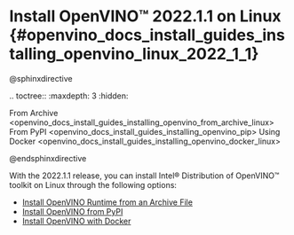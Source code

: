 # Install OpenVINO™ 2022.1.1 on Linux {#openvino_docs_install_guides_installing_openvino_linux_2022_1_1}

@sphinxdirective

.. toctree::
   :maxdepth: 3
   :hidden:

   From Archive <openvino_docs_install_guides_installing_openvino_from_archive_linux>
   From PyPI <openvino_docs_install_guides_installing_openvino_pip>
   Using Docker <openvino_docs_install_guides_installing_openvino_docker_linux>

@endsphinxdirective

With the 2022.1.1 release, you can install Intel® Distribution of OpenVINO™ toolkit on Linux through the following options: 

* [Install OpenVINO Runtime from an Archive File](installing-openvino-from-archive-linux.md)
* [Install OpenVINO from PyPI](../installing-openvino-pip.md)
* [Install OpenVINO with Docker](../installing-openvino-docker-linux.md)

